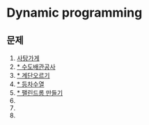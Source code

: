 # Dynamic programming

## 문제
1. [사탕가게](https://github.com/malvr00/Java-algorithm/tree/master/lecture2/stap9/stap9-1)
2. [* 수도배관공사](https://github.com/malvr00/Java-algorithm/tree/master/lecture2/stap9/stap9-2)
3. [* 계단오르기](https://github.com/malvr00/Java-algorithm/tree/master/lecture2/stap9/stap9-3)
4. [* 등차수열](https://github.com/malvr00/Java-algorithm/tree/master/lecture2/stap9/stap9-4)
5. [* 팰린드롬 만들기](https://github.com/malvr00/Java-algorithm/tree/master/lecture2/stap9/stap9-5)
6. [](https://github.com/malvr00/Java-algorithm/tree/master/lecture2/stap9/stap9-6)
7. [](https://github.com/malvr00/Java-algorithm/tree/master/lecture2/stap9/stap9-7)
8. [](https://github.com/malvr00/Java-algorithm/tree/master/lecture2/stap9/stap9-8)
